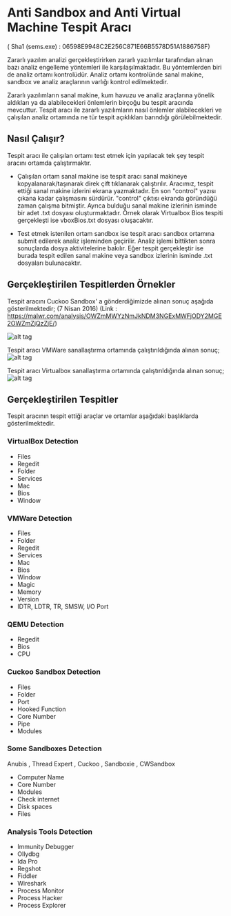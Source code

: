 # Anti Sandbox and Anti Virtual Machine Tespit Aracı
( Sha1 (sems.exe) : 06598E9948C2E256C871E66B5578D51A1886758F)

Zararlı yazılım analizi gerçekleştirirken zararlı yazılımlar tarafından alınan bazı analiz engelleme yöntemleri ile karşılaşılmaktadır. Bu yöntemlerden biri de analiz ortamı kontrolüdür. Analiz ortamı kontrolünde sanal makine, sandbox ve analiz araçlarının varlığı kontrol edilmektedir.

Zararlı yazılımların sanal makine, kum havuzu ve analiz araçlarına yönelik aldıkları ya da alabilecekleri önlemlerin birçoğu bu tespit aracında mevcuttur. Tespit aracı ile zararlı yazılımların nasıl önlemler alabilecekleri ve çalışılan analiz ortamında ne tür tespit açıklıkları barındığı görülebilmektedir.

## Nasıl Çalışır?
Tespit aracı ile çalışılan ortamı test etmek için yapılacak tek şey tespit aracını ortamda çalıştırmaktır.
  - Çalışılan ortam sanal makine ise tespit aracı sanal makineye kopyalanarak/taşınarak direk çift tıklanarak çalıştırılır. Aracımız, tespit ettiği sanal makine izlerini ekrana yazmaktadır. En son "control" yazısı çıkana kadar çalışmasını sürdürür. "control" çıktısı ekranda göründüğü zaman çalışma bitmiştir. Ayrıca bulduğu sanal makine izlerinin isminde bir adet .txt dosyası oluşturmaktadır. Örnek olarak Virtualbox Bios tespiti gerçekleşti ise vboxBios.txt dosyası oluşacaktır. 
  
  - Test etmek istenilen ortam sandbox ise tespit aracı sandbox ortamına submit edilerek analiz işleminden geçirilir. Analiz işlemi bittikten sonra sonuçlarda dosya aktivitelerine bakılır. Eğer tespit gerçekleştir ise burada tespit edilen sanal makine veya sandbox izlerinin isminde .txt dosyaları bulunacaktır.
  
## Gerçekleştirilen Tespitlerden Örnekler
Tespit aracını Cuckoo Sandbox' a gönderdiğimizde alınan sonuç aşağıda gösterilmektedir; (7 Nisan 2016) 
(Link : https://malwr.com/analysis/OWZmMWYzNmJkNDM3NGExMWFjODY2MGE2OWZmZjQzZjE/) 

![alt tag](https://github.com/AlicanAkyol/sems/blob/master/cuckooResult.png)

Tespit aracı VMWare sanallaştırma ortamında çalıştırıldığında alınan sonuç;
![alt tag](https://github.com/AlicanAkyol/sems/blob/master/vmware_normal.png)

Tespit aracı Virtualbox sanallaştırma ortamında çalıştırıldığında alınan sonuç;
![alt tag](https://github.com/AlicanAkyol/sems/blob/master/Sanalla%C5%9Ft%C4%B1rmaOrtam%C4%B1TespitArac%C4%B1-2.png)

## Gerçekleştirilen Tespitler
Tespit aracının tespit ettiği araçlar ve ortamlar  aşağıdaki başlıklarda gösterilmektedir.

### VirtualBox Detection
  - Files
  - Regedit
  - Folder
  - Services
  - Mac
  - Bios
  - Window

### VMWare Detection
  - Files
  - Folder
  - Regedit
  - Services
  - Mac
  - Bios
  - Window
  - Magic
  - Memory
  - Version
  - IDTR, LDTR, TR, SMSW, I/O Port

### QEMU Detection
  - Regedit
  - Bios
  - CPU

### Cuckoo Sandbox Detection
  - Files
  - Folder
  - Port
  - Hooked Function
  - Core Number
  - Pipe
  - Modules

### Some Sandboxes Detection
Anubis , Thread Expert , Cuckoo , Sandboxie , CWSandbox
  - Computer Name
  - Core Number
  - Modules
  - Check internet
  - Disk spaces
  - Files

### Analysis Tools Detection
  - Immunity Debugger
  - Ollydbg
  - Ida Pro
  - Regshot
  - Fiddler
  - Wireshark
  - Process Monitor
  - Process Hacker
  - Process Explorer
